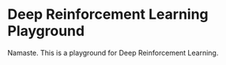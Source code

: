 # Deep Reinforcement Learning Playground

Namaste. This is a playground for Deep Reinforcement Learning.

